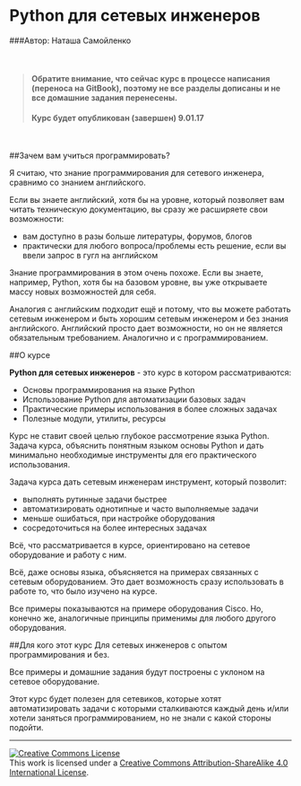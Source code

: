# Python для сетевых инженеров

###Автор: Наташа Самойленко

<br>

>#### Обратите внимание, что сейчас курс в процессе написания (переноса на GitBook), поэтому не все разделы дописаны и не все домашние задания перенесены.
>#### Курс будет опубликован (завершен) 9.01.17

<br>

##Зачем вам учиться программировать?

Я считаю, что знание программирования для сетевого инженера, сравнимо со знанием английского.

Если вы знаете английский, хотя бы на уровне, который позволяет вам читать техническую документацию, вы сразу же расширяете свои возможности:
* вам доступно в разы больше литературы, форумов, блогов
* практически для любого вопроса/проблемы есть решение, если вы ввели запрос в гугл на английском

Знание программирования в этом очень похоже. Если вы знаете, например, Python, хотя бы на базовом уровне, вы уже открываете массу новых возможностей для себя.

Аналогия с английским подходит ещё и потому, что вы можете работать сетевым инженером и быть хорошим сетевым инженером и без знания английского. Английский просто дает возможности, но он не является обязательным требованием. Аналогично и с программированием.

##О курсе

__Python для сетевых инженеров__ - это курс в котором рассматриваются:
- Основы программирования на языке Python
- Использование Python для автоматизации базовых задач
- Практические примеры использования в более сложных задачах
- Полезные модули, утилиты, ресурсы

Курс не ставит своей целью глубокое рассмотрение языка Python. Задача курса, объяснить понятным языком основы Python и дать минимально необходимые инструменты для его практического использования.

Задача курса дать сетевым инженерам инструмент, который позволит:
- выполнять рутинные задачи быстрее
- автоматизировать однотипные и часто выполняемые задачи
- меньше ошибаться, при настройке оборудования
- сосредоточиться на более интересных задачах

Всё, что рассматривается в курсе, ориентировано на сетевое оборудование и работу с ним.

Всё, даже основы языка, объясняется на примерах связанных с сетевым оборудованием. Это дает возможность сразу использовать в работе то, что было изучено на курсе.

Все примеры показываются на примере оборудования Cisco. Но, конечно же,
аналогичные принципы применимы для любого другого оборудования.


##Для кого этот курс
Для сетевых инженеров с опытом программирования и без. 

Все примеры и домашние задания будут построены с уклоном на сетевое оборудование.

Этот курс будет полезен для сетевиков, которые хотят автоматизировать задачи с которыми сталкиваются каждый день и/или хотели заняться программированием, но не знали с какой стороны подойти.

-----
<a rel="license" href="http://creativecommons.org/licenses/by-sa/4.0/"><img alt="Creative Commons License" style="border-width:0" src="https://i.creativecommons.org/l/by-sa/4.0/88x31.png" /></a><br />This work is licensed under a <a rel="license" href="http://creativecommons.org/licenses/by-sa/4.0/">Creative Commons Attribution-ShareAlike 4.0 International License</a>.
